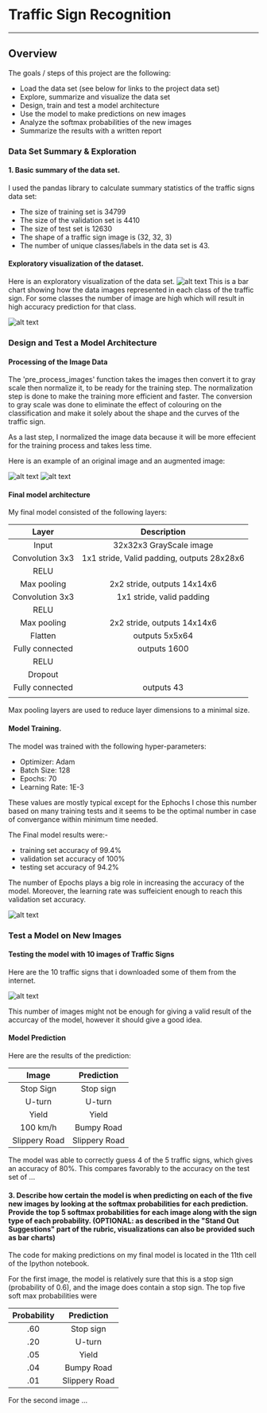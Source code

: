 # **Traffic Sign Recognition** 

---
## Overview
The goals / steps of this project are the following:
* Load the data set (see below for links to the project data set)
* Explore, summarize and visualize the data set
* Design, train and test a model architecture
* Use the model to make predictions on new images
* Analyze the softmax probabilities of the new images
* Summarize the results with a written report


[//]: # (Image References)

[image1]: ./plots/Histogram_of_classes.png "Visualization"
[image2]: ./plots/dataset.png "DataSet"
[image3]: ./plots/Original_images.png "Original"
[image4]: ./plots/Preprocessed.png "Preprocessed"
[image5]: ./plots/Model_accuracy.png "Accuracy"

[image6]: ./plots/Test_images.png "Test Images"
[image7]: ./test-images/Keep.png "Caution"


### Data Set Summary & Exploration

#### 1. Basic summary of the data set. 


I used the pandas library to calculate summary statistics of the traffic
signs data set:

* The size of training set is 34799 
* The size of the validation set is 4410
* The size of test set is 12630
* The shape of a traffic sign image is (32, 32, 3)
* The number of unique classes/labels in the data set is 43. 

####  Exploratory visualization of the dataset.

Here is an exploratory visualization of the data set.
![alt text][image2]
This is a bar chart showing how the data images represented in each class of the traffic sign. For some classes the number of image are high which will result in high accuracy prediction for that class. 

![alt text][image1]

### Design and Test a Model Architecture

#### Processing of the Image Data
The 'pre_process_images' function takes the images then convert it to gray scale then normalize it, to be ready for the training step. The normalization step is done to make the training more efficient and faster. The conversion to gray scale was done to eliminate the effect of colouring on the classification and make it solely about the shape and the curves of the traffic sign. 

As a last step, I normalized the image data because it will be more effecient for the training process and takes less time. 

Here is an example of an original image and an augmented image:


![alt text][image3]
![alt text][image4]


#### Final model architecture 

My final model consisted of the following layers:

| Layer         		|     Description	        					| 
|:---------------------:|:---------------------------------------------:| 
| Input         		| 32x32x3 GrayScale image   							| 
| Convolution 3x3     	| 1x1 stride, Valid padding, outputs 28x28x6 	|
| RELU					|												|
| Max pooling	      	| 2x2 stride,  outputs 14x14x6 				|
| Convolution 3x3	    | 1x1 stride, valid padding     									|
| RELU					|												|
| Max pooling	      	| 2x2 stride,  outputs 14x14x6 				|
| Flatten	      	|  outputs 5x5x64 				|
| Fully connected		|outputs 1600    									|
| RELU					|												|
| Dropout					|												|
| Fully connected		|outputs 43    									|
|						|												|
 
Max pooling layers are  used to reduce layer dimensions to a minimal size.

#### Model Training.

The model was trained with the following hyper-parameters:

* Optimizer: Adam
* Batch Size: 128
* Epochs: 70
* Learning Rate: 1E-3

These values are mostly typical except for the Ephochs I chose this number based on many training tests and it seems to be the optimal number in case of convergance within minimum time needed. 

The Final model results were:-
* training set accuracy of 99.4%
* validation set accuracy of 100% 
* testing set accuracy of 94.2%

The number of Epochs plays a big role in increasing the accuracy of the model. Moreover, the learning rate was suffeicient enough to reach this validation set accuracy. 

![alt text][image5]


### Test a Model on New Images

#### Testing the model with 10 images of Traffic Signs

Here are the 10 traffic signs that i downloaded some of them from the internet. 

![alt text][image6] 

This number of images might not be enough for giving a valid result of the accurcay of the model, however it should give a good idea. 

#### Model Prediction

Here are the results of the prediction:

| Image			        |     Prediction	        					| 
|:---------------------:|:---------------------------------------------:| 
| Stop Sign      		| Stop sign   									| 
| U-turn     			| U-turn 										|
| Yield					| Yield											|
| 100 km/h	      		| Bumpy Road					 				|
| Slippery Road			| Slippery Road      							|


The model was able to correctly guess 4 of the 5 traffic signs, which gives an accuracy of 80%. This compares favorably to the accuracy on the test set of ...

#### 3. Describe how certain the model is when predicting on each of the five new images by looking at the softmax probabilities for each prediction. Provide the top 5 softmax probabilities for each image along with the sign type of each probability. (OPTIONAL: as described in the "Stand Out Suggestions" part of the rubric, visualizations can also be provided such as bar charts)

The code for making predictions on my final model is located in the 11th cell of the Ipython notebook.

For the first image, the model is relatively sure that this is a stop sign (probability of 0.6), and the image does contain a stop sign. The top five soft max probabilities were

| Probability         	|     Prediction	        					| 
|:---------------------:|:---------------------------------------------:| 
| .60         			| Stop sign   									| 
| .20     				| U-turn 										|
| .05					| Yield											|
| .04	      			| Bumpy Road					 				|
| .01				    | Slippery Road      							|


For the second image ... 


